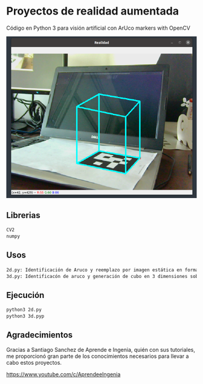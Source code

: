 # Proyectos de realidad aumentada

Código en Python 3 para visión artificial con ArUco markers with OpenCV  

![Generación de modelo 3d](https://github.com/walterpisacco/wp-realidad_aumentada/blob/main/Imegen.png)

## Librerias
```bash
CV2
numpy
```

## Usos

```bash
2d.py: Identificación de Aruco y reemplazo por imagen estática en formato .jpg
3d.py: Identificacón de aruco y generación de cubo en 3 dimensiones sobre él.
```

## Ejecución

```bash
python3 2d.py
python3 3d.pyp
```

## Agradecimientos

Gracias a Santiago Sanchez de Aprende e Ingenia, quién con sus tutoriales, me proporcionó gran parte de los conocimientos necesarios para llevar a cabo estos proyectos.

https://www.youtube.com/c/AprendeeIngenia


